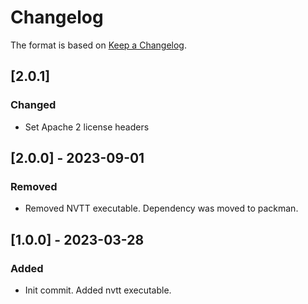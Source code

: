 # Changelog

The format is based on [Keep a Changelog](https://keepachangelog.com/en/1.0.0/).

## [2.0.1]
### Changed
- Set Apache 2 license headers

## [2.0.0] - 2023-09-01
### Removed
- Removed NVTT executable. Dependency was moved to packman.

## [1.0.0] - 2023-03-28
### Added
- Init commit. Added nvtt executable.
